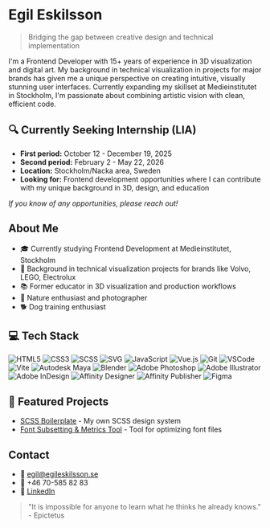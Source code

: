 # Egil Eskilsson
> Bridging the gap between creative design and technical implementation

I'm a Frontend Developer with 15+ years of experience in 3D visualization and digital art. My background in technical visualization in projects for major brands has given me a unique perspective on creating intuitive, visually stunning user interfaces. Currently expanding my skillset at Medieinstitutet in Stockholm, I'm passionate about combining artistic vision with clean, efficient code.

## 🔍 Currently Seeking Internship (LIA)
- **First period:** October 12 - December 19, 2025
- **Second period:** February 2 - May 22, 2026
- **Location:** Stockholm/Nacka area, Sweden
- **Looking for:** Frontend development opportunities where I can contribute with my unique background in 3D, design, and education

*If you know of any opportunities, please reach out!*

## About Me
- 🎓 Currently studying Frontend Development at Medieinstitutet, Stockholm
- 🎨 Background in technical visualization projects for brands like Volvo, LEGO, Electrolux
- 📚 Former educator in 3D visualization and production workflows
- 🌲 Nature enthusiast and photographer
- 🐕 Dog training enthusiast

## 💻 Tech Stack

![HTML5](https://img.shields.io/badge/-HTML5-E34F26?style=flat-square&logo=html5&logoColor=white)
![CSS3](https://img.shields.io/badge/-CSS3-1572B6?style=flat-square&logo=css3)
![SCSS](https://img.shields.io/badge/-SCSS-CC6699?style=flat-square&logo=sass&logoColor=white)
![SVG](https://img.shields.io/badge/-SVG-FFB13B?style=flat-square&logo=svg&logoColor=black)
![JavaScript](https://img.shields.io/badge/-JavaScript-F7DF1E?style=flat-square&logo=javascript&logoColor=black)<!--![React](https://img.shields.io/badge/-React-61DAFB?style=flat-square&logo=react&logoColor=black)-->
![Vue.js](https://img.shields.io/badge/-Vue.js-4FC08D?style=flat-square&logo=vue.js&logoColor=white)
![Git](https://img.shields.io/badge/-Git-F05032?style=flat-square&logo=git&logoColor=white)
![VSCode](https://img.shields.io/badge/-VSCode-007ACC?style=flat-square&logo=visual-studio-code)
![Vite](https://img.shields.io/badge/Vite-646CFF?style=flat-square&logo=Vite&logoColor=white)
![Autodesk Maya](https://img.shields.io/badge/-Autodesk%20Maya-38A6CC?style=flat-square&logo=autodeskmaya&logoColor=white&logoSize=auto)
![Blender](https://img.shields.io/badge/-Blender-F5792A?style=flat-square&logo=blender&logoColor=white)
![Adobe Photoshop](https://img.shields.io/badge/-Photoshop-31A8FF?style=flat-square&logo=adobephotoshop&logoColor=white)
![Adobe Illustrator](https://img.shields.io/badge/-Illustrator-FF9A00?style=flat-square&logo=adobeillustrator&logoColor=white)
![Adobe InDesign](https://img.shields.io/badge/-InDesign-FF3366?style=flat-square&logo=adobeindesign&logoColor=white)
![Affinity Designer](https://img.shields.io/badge/-Affinity%20Designer-1B72BE?style=flat-square&logo=affinity-designer&logoColor=white)
![Affinity Publisher](https://img.shields.io/badge/-Affinity%20Publisher-C9284D?style=flat-square&logo=affinity-publisher&logoColor=white)
![Figma](https://img.shields.io/badge/-Figma-F24E1E?style=flat-square&logo=figma&logoColor=white)

## 🚀 Featured Projects
- [SCSS Boilerplate](https://github.com/bluemountain3d/scss-boilerplate) - My own SCSS design system
- [Font Subsetting & Metrics Tool](https://github.com/bluemountain3d/font-subsetting-and-metrics-tool) - Tool for optimizing font files

## Contact
- 📧 egil@egileskilsson.se
- 📱 +46 70-585 82 83
- 🔗 [LinkedIn](https://www.linkedin.com/in/egileskilsson/)

> "It is impossible for anyone to learn what he thinks he already knows."  
> \- Epictetus

